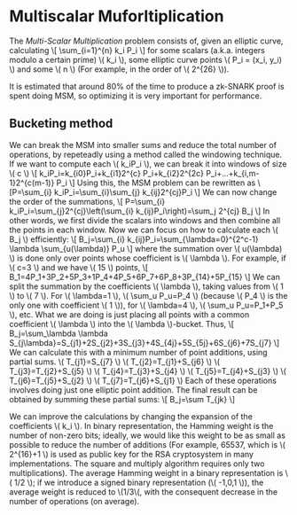 # Multiscalar Muforltiplication

The *Multi-Scalar Multiplication* problem consists of, given an elliptic curve, calculating 
\\[ \sum_{i=1}^{n} k_i P_i \\]
for some scalars (a.k.a. integers modulo a certain prime) \\( k_i \\), some elliptic curve points \\( P_i = (x_i, y_i) \\) and some \\( n \\) (For example, in the order of \\( 2^{26} \\)).

It is estimated that around 80% of the time to produce a zk-SNARK proof is spent doing MSM, so optimizing it is very important for performance.

## Bucketing method

We can break the MSM into smaller sums and reduce the total number of operations, by repeteadly using a method called the windowing technique. If we want to compute each \\( k_iP_i \\), we can break it into windows of size \\( c \\) 
\\[ k_iP_i=k_{i0}P_i+k_{i1}2^{c} P_i+k_{i2}2^{2c} P_i+...+k_{i,m-1}2^{c(m-1)} P_i \\]
Using this, the MSM problem can be rewritten as
\\[P=\sum_{i} k_iP_i=\sum_{i}\sum_{j} k_{ij}2^{cj}P_i \\]
We can now change the order of the summations,
\\[ P=\sum_{i} k_iP_i=\sum_{j}2^{cj}\left(\sum_{i} k_{ij}P_i\right)=\sum_j 2^{cj} B_j \\]
In other words, we first divide the scalars into windows and then combine all the points in each window. Now we can focus on how to calculate each \\( B_j \\) efficiently:
\\[ B_j=\sum_{i} k_{ij}P_i=\sum_{\lambda=0}^{2^c-1} \lambda \sum_{u(\lambda)} P_u \\]
where the summation over \\( u(\lambda) \\) is done only over points whose coefficient is \\( \lambda \\). For example, if \\( c=3 \\) and we have \\( 15 \\) points,
\\[ B_1=4P_1+3P_2+5P_3+1P_4+4P_5+6P_7+6P_8+3P_{14}+5P_{15} \\]
We can split the summation by the coefficients \\( \lambda \\), taking values from \\( 1 \\) to \\( 7 \\). For \\( \lambda=1 \\), \\( \sum_u P_u=P_4 \\) (because \\( P_4 \\) is the only one with coefficient \\( 1 \\)), for \\( \lambda=4 \\), \\( \sum_u P_u=P_1+P_5 \\), etc. What we are doing is just placing all points with a common coefficient \\( \lambda \\) into the \\( \lambda \\)-bucket. Thus,
\\[ B_j=\sum_\lambda \lambda S_{j\lambda}=S_{j1}+2S_{j2}+3S_{j3}+4S_{4j}+5S_{5j}+6S_{j6}+7S_{j7} \\]
We can calculate this with a minimum number of point additions, using partial sums.
\\( T_{j1}=S_{j7} \\)
\\( T_{j2}=T_{j1}+S_{j6} \\)
\\( T_{j3}=T_{j2}+S_{j5} \\)
\\( T_{j4}=T_{j3}+S_{j4} \\)
\\( T_{j5}=T_{j4}+S_{j3} \\)
\\( T_{j6}=T_{j5}+S_{j2} \\)
\\( T_{j7}=T_{j6}+S_{j1} \\)
Each of these operations involves doing just one elliptic point addition. The final result can be obtained by summing these partial sums:
\\[ B_j=\sum T_{jk} \\]

We can improve the calculations by changing the expansion of the coefficients \\( k_i \\). In binary representation, the Hamming weight is the number of non-zero bits; ideally, we would like this weight to be as small as possible to reduce the number of additions (For example, 65537, which is \\( 2^{16}+1 \\) is used as public key for the RSA cryptosystem in many implementations. The square and multiply algorithm requires only two multiplications). The average Hamming weight in a binary representation is \\( 1/2 \\); if we introduce a signed binary representation (\\( -1,0,1 \\)), the average weight is reduced to \\(1/3\\(, with the consequent decrease in the number of operations (on average).
